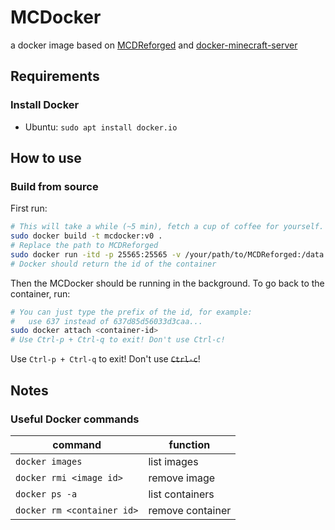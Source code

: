 # MCDocker

a docker image based on [MCDReforged](https://github.com/Fallen-Breath/MCDReforged)
 and [docker-minecraft-server](https://github.com/itzg/docker-minecraft-server)

## Requirements

### Install Docker

- Ubuntu: `sudo apt install docker.io`

## How to use

### Build from source

First run:
```Bash
# This will take a while (~5 min), fetch a cup of coffee for yourself.
sudo docker build -t mcdocker:v0 .
# Replace the path to MCDReforged
sudo docker run -itd -p 25565:25565 -v /your/path/to/MCDReforged:/data -e ENABLE_AUTOPAUSE=TRUE mcdocker:v0
# Docker should return the id of the container
```

Then the MCDocker should be running in the background. To go back to the container, run:
```Bash
# You can just type the prefix of the id, for example:
#   use 637 instead of 637d85d56033d3caa...
sudo docker attach <container-id>
# Use Ctrl-p + Ctrl-q to exit! Don't use Ctrl-c!
```
Use `Ctrl-p + Ctrl-q` to exit! Don't use ~~`Ctrl-c`~~!

## Notes

### Useful Docker commands

|command|function|
|---|---|
|`docker images`|list images|
|`docker rmi <image id>`|remove image|
|`docker ps -a`|list containers|
|`docker rm <container id>`|remove container|
